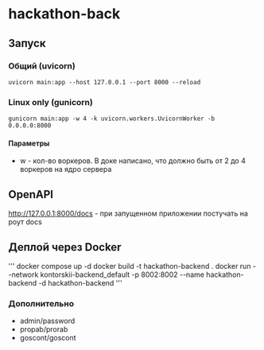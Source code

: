 # hackathon-back

## Запуск
### Общий (uvicorn)
    uvicorn main:app --host 127.0.0.1 --port 8000 --reload
### Linux only (gunicorn)
    gunicorn main:app -w 4 -k uvicorn.workers.UvicornWorker -b 0.0.0.0:8000

#### Параметры
* w - кол-во воркеров. В доке написано, что должно быть от 2 до 4 воркеров на ядро сервера
## OpenAPI
http://127.0.0.1:8000/docs - при запущенном приложении постучать на роут docs
## Деплой через Docker
'''
docker compose up -d
docker build -t hackathon-backend .
docker run --network kontorskii-backend_default -p 8002:8002 --name hackathon-backend -d hackathon-backend
'''
### Дополнительно
- admin/password
- propab/prorab
- goscont/goscont
